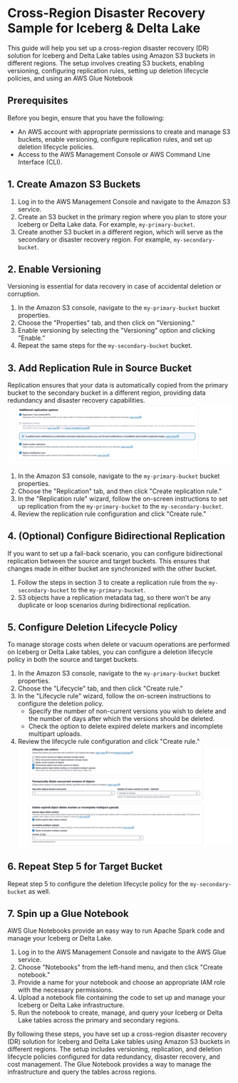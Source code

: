 # Cross-Region Disaster Recovery Sample for Iceberg & Delta Lake

This guide will help you set up a cross-region disaster recovery (DR) solution for Iceberg and Delta Lake tables using Amazon S3 buckets in different regions. The setup involves creating S3 buckets, enabling versioning, configuring replication rules, setting up deletion lifecycle policies, and using an AWS Glue Notebook

## Prerequisites

Before you begin, ensure that you have the following:

- An AWS account with appropriate permissions to create and manage S3 buckets, enable versioning, configure replication rules, and set up deletion lifecycle policies.
- Access to the AWS Management Console or AWS Command Line Interface (CLI).

## 1. Create Amazon S3 Buckets

1. Log in to the AWS Management Console and navigate to the Amazon S3 service.
2. Create an S3 bucket in the primary region where you plan to store your Iceberg or Delta Lake data. For example, `my-primary-bucket`.
3. Create another S3 bucket in a different region, which will serve as the secondary or disaster recovery region. For example, `my-secondary-bucket`.

## 2. Enable Versioning

Versioning is essential for data recovery in case of accidental deletion or corruption.

1. In the Amazon S3 console, navigate to the `my-primary-bucket` bucket properties.
2. Choose the "Properties" tab, and then click on "Versioning."
3. Enable versioning by selecting the "Versioning" option and clicking "Enable."
4. Repeat the same steps for the `my-secondary-bucket` bucket.

## 3. Add Replication Rule in Source Bucket

Replication ensures that your data is automatically copied from the primary bucket to the secondary bucket in a different region, providing data redundancy and disaster recovery capabilities.
  ![replication-options.jpeg](replication-options.jpeg)

1. In the Amazon S3 console, navigate to the `my-primary-bucket` bucket properties.
2. Choose the "Replication" tab, and then click "Create replication rule."
3. In the "Replication rule" wizard, follow the on-screen instructions to set up replication from the `my-primary-bucket` to the `my-secondary-bucket`.
4. Review the replication rule configuration and click "Create rule."

## 4. (Optional) Configure Bidirectional Replication

If you want to set up a fail-back scenario, you can configure bidirectional replication between the source and target buckets. This ensures that changes made in either bucket are synchronized with the other bucket.

1. Follow the steps in section 3 to create a replication rule from the `my-secondary-bucket` to the `my-primary-bucket`.
2. S3 objects have a replication metadata tag, so there won't be any duplicate or loop scenarios during bidirectional replication.

## 5. Configure Deletion Lifecycle Policy

To manage storage costs when delete or vacuum operations are performed on Iceberg or Delta Lake tables, you can configure a deletion lifecycle policy in both the source and target buckets.

1. In the Amazon S3 console, navigate to the `my-primary-bucket` bucket properties.
2. Choose the "Lifecycle" tab, and then click "Create rule."
3. In the "Lifecycle rule" wizard, follow the on-screen instructions to configure the deletion policy.
   - Specify the number of non-current versions you wish to delete and the number of days after which the versions should be deleted.
   - Check the option to delete expired delete markers and incomplete multipart uploads.
4. Review the lifecycle rule configuration and click "Create rule."
  ![lifecyle-rules.jpeg](lifecycle-rules.jpeg)

## 6. Repeat Step 5 for Target Bucket

Repeat step 5 to configure the deletion lifecycle policy for the `my-secondary-bucket` as well.

## 7. Spin up a Glue Notebook

AWS Glue Notebooks provide an easy way to run Apache Spark code and manage your Iceberg or Delta Lake.

1. Log in to the AWS Management Console and navigate to the AWS Glue service.
2. Choose "Notebooks" from the left-hand menu, and then click "Create notebook."
3. Provide a name for your notebook and choose an appropriate IAM role with the necessary permissions.
4. Upload a notebook file containing the code to set up and manage your Iceberg or Delta Lake infrastructure.
5. Run the notebook to create, manage, and query your Iceberg or Delta Lake tables across the primary and secondary regions.

By following these steps, you have set up a cross-region disaster recovery (DR) solution for Iceberg and Delta Lake tables using Amazon S3 buckets in different regions. The setup includes versioning, replication, and deletion lifecycle policies configured for data redundancy, disaster recovery, and cost management. The Glue Notebook provides a way to manage the infrastructure and query the tables across regions.
